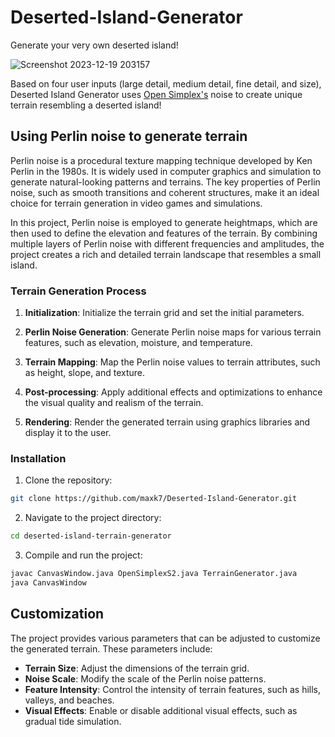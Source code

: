 # Deserted-Island-Generator
Generate your very own deserted island!

![Screenshot 2023-12-19 203157](https://github.com/maxk7/Deserted-Island-Generator/assets/43018603/2d181c3c-6f8c-4419-8104-af039bd1933c)

Based on four user inputs (large detail, medium detail, fine detail, and size), Deserted Island Generator uses [Open Simplex's](https://github.com/lmas/opensimplex) noise to create unique terrain resembling a deserted island!

## Using Perlin noise to generate terrain

Perlin noise is a procedural texture mapping technique developed by Ken Perlin in the 1980s. It is widely used in computer graphics and simulation to generate natural-looking patterns and terrains. The key properties of Perlin noise, such as smooth transitions and coherent structures, make it an ideal choice for terrain generation in video games and simulations.

In this project, Perlin noise is employed to generate heightmaps, which are then used to define the elevation and features of the terrain. By combining multiple layers of Perlin noise with different frequencies and amplitudes, the project creates a rich and detailed terrain landscape that resembles a small island.

### Terrain Generation Process

1. **Initialization**: Initialize the terrain grid and set the initial parameters.

2. **Perlin Noise Generation**: Generate Perlin noise maps for various terrain features, such as elevation, moisture, and temperature.

3. **Terrain Mapping**: Map the Perlin noise values to terrain attributes, such as height, slope, and texture.

4. **Post-processing**: Apply additional effects and optimizations to enhance the visual quality and realism of the terrain.

5. **Rendering**: Render the generated terrain using graphics libraries and display it to the user.

### Installation

1. Clone the repository:

```bash
git clone https://github.com/maxk7/Deserted-Island-Generator.git
```

2. Navigate to the project directory:

```bash
cd deserted-island-terrain-generator
```

3. Compile and run the project:

```bash
javac CanvasWindow.java OpenSimplexS2.java TerrainGenerator.java
java CanvasWindow
```

## Customization

The project provides various parameters that can be adjusted to customize the generated terrain. These parameters include:

- **Terrain Size**: Adjust the dimensions of the terrain grid.
- **Noise Scale**: Modify the scale of the Perlin noise patterns.
- **Feature Intensity**: Control the intensity of terrain features, such as hills, valleys, and beaches.
- **Visual Effects**: Enable or disable additional visual effects, such as gradual tide simulation.
